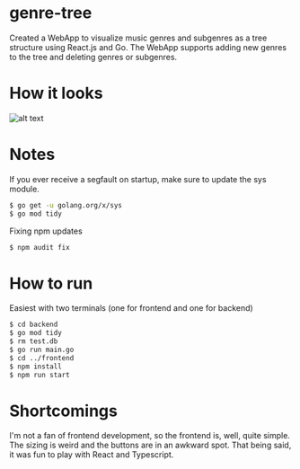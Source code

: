 # genre-tree
Created a WebApp to visualize music genres and subgenres as a tree structure using React.js and Go.
The WebApp supports adding new genres to the tree and deleting genres or subgenres.


# How it looks
![alt text](demo/genre-tree-demo.gif)

# Notes
If you ever receive a segfault on startup, make sure to update the sys module.
```sh
$ go get -u golang.org/x/sys
$ go mod tidy
```

Fixing npm updates
```sh
$ npm audit fix
```

# How to run
Easiest with two terminals (one for frontend and one for backend)

```sh
$ cd backend
$ go mod tidy
$ rm test.db
$ go run main.go
$ cd ../frontend
$ npm install
$ npm run start
```

# Shortcomings
I'm not a fan of frontend development, so the frontend is, well, quite simple.
The sizing is weird and the buttons are in an awkward spot.
That being said, it was fun to play with React and Typescript.